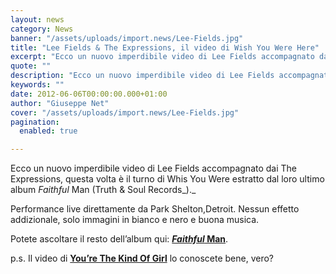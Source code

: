 ```yaml
---
layout: news
category: News
banner: "/assets/uploads/import.news/Lee-Fields.jpg"
title: "Lee Fields & The Expressions, il video di Wish You Were Here"
excerpt: "Ecco un nuovo imperdibile video di Lee Fields accompagnato dai The Expressions, questa volta è il turno di Whis You Were estratto dal loro ultimo album Faithful Man (Truth & Soul Records). Performance live direttamente da Park Shelton,Detroit. Nessun effetto addizionale, solo immagini in bianco e nero e buona musica. Potete ascoltare il resto dell’album [&hellip"
quote: ""
description: "Ecco un nuovo imperdibile video di Lee Fields accompagnato dai The Expressions, questa volta è il turno di Whis You Were estratto dal loro ultimo album Faithful Man (Truth & Soul Records). Performance live direttamente da Park Shelton,Detroit. Nessun effetto addizionale, solo immagini in bianco e nero e buona musica. Potete ascoltare il resto dell’album [&hellip"
keywords: ""
date: 2012-06-06T00:00:00.000+01:00
author: "Giuseppe Net"
cover: "/assets/uploads/import.news/Lee-Fields.jpg"
pagination:
  enabled: true

---
```


Ecco un nuovo imperdibile video di Lee Fields accompagnato dai The Expressions, questa volta è il turno di Whis You Were estratto dal loro ultimo album _Faithful_ Man (Truth & Soul Records_)._

Performance live direttamente da Park Shelton,Detroit. Nessun effetto addizionale, solo immagini in bianco e nero e buona musica.

Potete ascoltare il resto dell’album qui: **_[Faithful](http://truthandsoulrecords.com/albums/faithful-man/)_[ Man](http://truthandsoulrecords.com/albums/faithful-man/)**.

p.s. Il video di **[You’re The Kind Of Girl](https://hotmc.com/nuovo-video-per-lee-fields-youre-the-kind-of-girl/)** lo conoscete bene, vero?